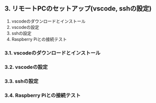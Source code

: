 ## 3. リモートPCのセットアップ(vscode, sshの設定)
1. vscodeのダウンロードとインストール
2. vscodeの設定
3. sshの設定
4. Raspberry Piとの接続テスト


### 3.1. vscodeのダウンロードとインストール


### 3.2. vscodeの設定


### 3.3. sshの設定


### 3.4. Raspberry Piとの接続テスト

